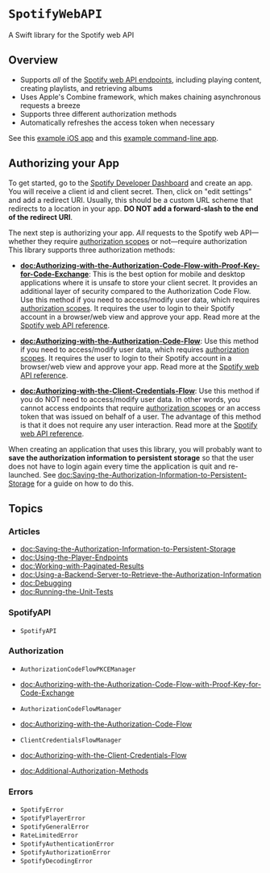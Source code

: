 # ``SpotifyWebAPI``

A Swift library for the Spotify web API

## Overview

* Supports *all* of the [Spotify web API endpoints][1], including playing content, creating playlists, and retrieving albums
* Uses Apple's Combine framework, which makes chaining asynchronous requests a breeze
* Supports three different authorization methods
* Automatically refreshes the access token when necessary

See this [example iOS app][2] and this [example command-line app][3].

## Authorizing your App

To get started, go to the [Spotify Developer Dashboard][4] and create an app. You will receive a client id and client secret. Then, click on "edit settings" and add a redirect URI. Usually, this should be a custom URL scheme that redirects to a location in your app. **DO NOT add a forward-slash to the end of the redirect URI**.

The next step is authorizing your app. *All* requests to the Spotify web API—whether they require [authorization scopes][5] or not—require authorization This library supports three authorization methods:

* **<doc:Authorizing-with-the-Authorization-Code-Flow-with-Proof-Key-for-Code-Exchange>**: This is the best option for mobile and desktop applications where it is unsafe to store your client secret. It provides an additional layer of security compared to the Authorization Code Flow. Use this method if you need to access/modify user data, which requires [authorization scopes][5]. It requires the user to login to their Spotify account in a browser/web view and approve your app. Read more at the [Spotify web API reference][6].

* **<doc:Authorizing-with-the-Authorization-Code-Flow>**: Use this method if you need to access/modify user data, which requires [authorization scopes][5]. It requires the user to login to their Spotify account in a browser/web view and approve your app.  Read more at the [Spotify web API reference][7].
* **<doc:Authorizing-with-the-Client-Credentials-Flow>**: Use this method if you do NOT need to access/modify user data. In other words, you cannot access endpoints that require [authorization scopes][5] or an access token that was issued on behalf of a user. The advantage of this method is that it does not require any user interaction. Read more at the [Spotify web API reference][8].

When creating an application that uses this library, you will probably want to **save the authorization information to persistent storage** so that the user does not have to login again every time the application is quit and re-launched. See <doc:Saving-the-Authorization-Information-to-Persistent-Storage> for a guide on how to do this.

## Topics

### Articles

- <doc:Saving-the-Authorization-Information-to-Persistent-Storage>
- <doc:Using-the-Player-Endpoints>
- <doc:Working-with-Paginated-Results>
- <doc:Using-a-Backend-Server-to-Retrieve-the-Authorization-Information>
- <doc:Debugging>
- <doc:Running-the-Unit-Tests>

### SpotifyAPI

- ``SpotifyAPI``

### Authorization

- ``AuthorizationCodeFlowPKCEManager``
- <doc:Authorizing-with-the-Authorization-Code-Flow-with-Proof-Key-for-Code-Exchange>
- ``AuthorizationCodeFlowManager``
- <doc:Authorizing-with-the-Authorization-Code-Flow>
- ``ClientCredentialsFlowManager``
- <doc:Authorizing-with-the-Client-Credentials-Flow>

- <doc:Additional-Authorization-Methods>

### Errors

- ``SpotifyError``
- ``SpotifyPlayerError``
- ``SpotifyGeneralError``
- ``RateLimitedError``
- ``SpotifyAuthenticationError``
- ``SpotifyAuthorizationError``
- ``SpotifyDecodingError``

[1]: https://developer.spotify.com/documentation/web-api/reference/
[2]: https://github.com/Peter-Schorn/SpotifyAPIExampleApp
[3]: https://github.com/Peter-Schorn/SpotifyAPIExamples
[4]: https://developer.spotify.com/dashboard/login
[5]: https://developer.spotify.com/documentation/general/guides/scopes/
[6]: https://developer.spotify.com/documentation/general/guides/authorization-guide/#authorization-code-flow-with-proof-key-for-code-exchange-pkce
[7]: https://developer.spotify.com/documentation/general/guides/authorization-guide/#authorization-code-flow
[8]: https://developer.spotify.com/documentation/general/guides/authorization-guide/#client-credentials-flow

